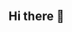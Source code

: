 ## Hi there 👋

<!--
**oh3149/oh3149** is a ✨ _special_ ✨ repository because its `README.md` (this file) appears on your GitHub profile.

Here are some ideas to get you started:

- 🔭 I’m currently working on CSA
- 🌱 I’m currently learning Java
- 👯 I’m looking to collaborate on software and/or games
- 🤔 I’m looking for help with anything
- 💬 Ask me about food, games, or anything~
- 📫 How to reach me: ...
- 😄 Pronouns: he/him
- ⚡ Fun fact: ...
-->
